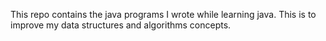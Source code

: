 This repo contains the java programs I wrote while learning java.
This is to improve my data structures and algorithms concepts.
